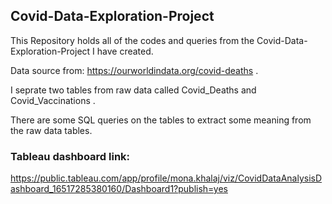 ## Covid-Data-Exploration-Project

This Repository holds all of the codes and queries from the Covid-Data-Exploration-Project I have created.

Data source from: https://ourworldindata.org/covid-deaths .

I seprate two tables from raw data called Covid_Deaths and Covid_Vaccinations .

There are some SQL queries on the tables to extract some meaning from the raw data tables.

### Tableau dashboard link:

https://public.tableau.com/app/profile/mona.khalaj/viz/CovidDataAnalysisDashboard_16517285380160/Dashboard1?publish=yes


